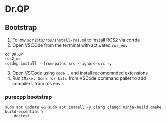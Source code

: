# Dr.QP

## Bootstrap

1. Follow `scripts/ros/Install-ros.md` to install ROS2 via conda
2. Open VSCOde from the terminal with activated `ros_env`

```
cd DR.QP
ros2_ws
rosdep install --from-paths src --ignore-src -y
```

3. Open VSCode using `code .` and install recomemnded extensions
4. Run `CMake: Scan for kits` from VSCode command pallet to add compilers from ros env

### purecpp bootstrap

```
sudo apt update && sudo apt install -y clang clangd ninja-build cmake build-essential \
    doctest

```